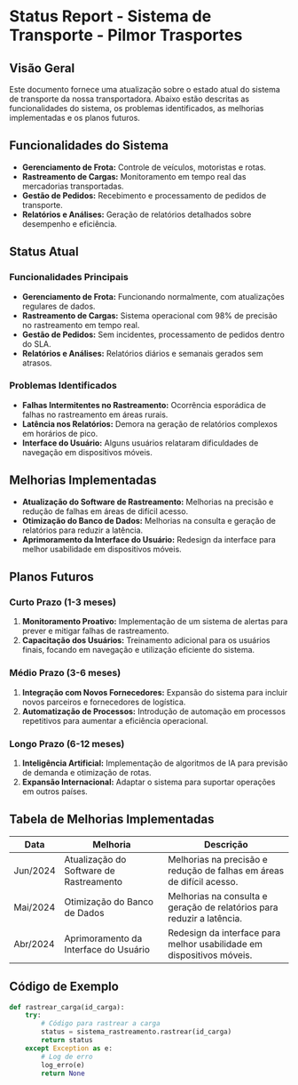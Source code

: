 # Status Report - Sistema de Transporte - Pilmor Trasportes

## Visão Geral
Este documento fornece uma atualização sobre o estado atual do sistema de transporte da nossa transportadora. Abaixo estão descritas as funcionalidades do sistema, os problemas identificados, as melhorias implementadas e os planos futuros.

## Funcionalidades do Sistema
- **Gerenciamento de Frota:** Controle de veículos, motoristas e rotas.
- **Rastreamento de Cargas:** Monitoramento em tempo real das mercadorias transportadas.
- **Gestão de Pedidos:** Recebimento e processamento de pedidos de transporte.
- **Relatórios e Análises:** Geração de relatórios detalhados sobre desempenho e eficiência.

## Status Atual
### Funcionalidades Principais
- **Gerenciamento de Frota:** Funcionando normalmente, com atualizações regulares de dados.
- **Rastreamento de Cargas:** Sistema operacional com 98% de precisão no rastreamento em tempo real.
- **Gestão de Pedidos:** Sem incidentes, processamento de pedidos dentro do SLA.
- **Relatórios e Análises:** Relatórios diários e semanais gerados sem atrasos.

### Problemas Identificados
- **Falhas Intermitentes no Rastreamento:** Ocorrência esporádica de falhas no rastreamento em áreas rurais.
- **Latência nos Relatórios:** Demora na geração de relatórios complexos em horários de pico.
- **Interface do Usuário:** Alguns usuários relataram dificuldades de navegação em dispositivos móveis.

## Melhorias Implementadas
- **Atualização do Software de Rastreamento:** Melhorias na precisão e redução de falhas em áreas de difícil acesso.
- **Otimização do Banco de Dados:** Melhorias na consulta e geração de relatórios para reduzir a latência.
- **Aprimoramento da Interface do Usuário:** Redesign da interface para melhor usabilidade em dispositivos móveis.

## Planos Futuros
### Curto Prazo (1-3 meses)
1. **Monitoramento Proativo:** Implementação de um sistema de alertas para prever e mitigar falhas de rastreamento.
2. **Capacitação dos Usuários:** Treinamento adicional para os usuários finais, focando em navegação e utilização eficiente do sistema.

### Médio Prazo (3-6 meses)
1. **Integração com Novos Fornecedores:** Expansão do sistema para incluir novos parceiros e fornecedores de logística.
2. **Automatização de Processos:** Introdução de automação em processos repetitivos para aumentar a eficiência operacional.

### Longo Prazo (6-12 meses)
1. **Inteligência Artificial:** Implementação de algoritmos de IA para previsão de demanda e otimização de rotas.
2. **Expansão Internacional:** Adaptar o sistema para suportar operações em outros países.

## Tabela de Melhorias Implementadas
| Data       | Melhoria                            | Descrição                                                          |
|------------|-------------------------------------|--------------------------------------------------------------------|
| Jun/2024   | Atualização do Software de Rastreamento | Melhorias na precisão e redução de falhas em áreas de difícil acesso. |
| Mai/2024   | Otimização do Banco de Dados        | Melhorias na consulta e geração de relatórios para reduzir a latência. |
| Abr/2024   | Aprimoramento da Interface do Usuário | Redesign da interface para melhor usabilidade em dispositivos móveis. |

## Código de Exemplo
```python
def rastrear_carga(id_carga):
    try:
        # Código para rastrear a carga
        status = sistema_rastreamento.rastrear(id_carga)
        return status
    except Exception as e:
        # Log de erro
        log_erro(e)
        return None
